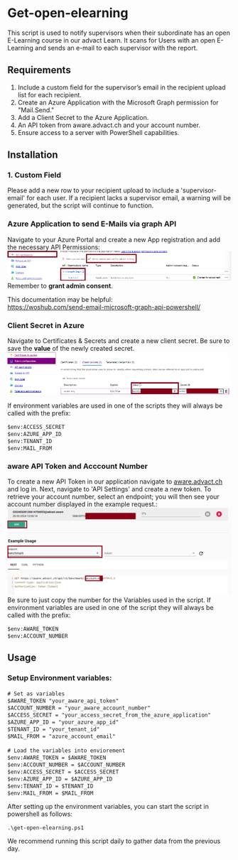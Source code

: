 # Get-open-elearning

This script is used to notify supervisors when their subordinate has an open E-Learning course in our advact Learn. It scans for Users with an open E-Learning and sends an e-mail to each supervisor with the report.

## Requirements

1. Include a custom field for the supervisor’s email in the recipient upload list for each recipient.
2. Create an Azure Application with the Microsoft Graph permission for "Mail.Send."
3. Add a Client Secret to the Azure Application.
4. An API token from aware.advact.ch and your account number.
5. Ensure access to a server with PowerShell capabilities.

## Installation

### 1. Custom Field
Please add a new row to your recipient upload to include a 'supervisor-email' for each user. If a recipient lacks a supervisor email, a warning will be generated, but the script will continue to function.

### Azure Application to send E-Mails via graph API
Navigate to your Azure Portal and create a new App registration and add the necessary API Permissions:
![Azure_API_Permissions](../screenshots/azure_api_permissions.png)
Remember to **grant admin consent**.

This documentation may be helpful: <br>
https://woshub.com/send-email-microsoft-graph-api-powershell/


### Client Secret in Azure
Navigate to Certificates & Secrets and create a new client secret. Be sure to save the **value** of the newly created secret.
![Azure_API_Permissions](../screenshots/azure_client_secrets.png)

If environment variables are used in one of the scripts they will always be called with the prefix:
```
$env:ACCESS_SECRET
$env:AZURE_APP_ID
$env:TENANT_ID
$env:MAIL_FROM
```

### aware API Token and Acccount Number
To create a new API Token in our application navigate to [aware.advact.ch](https://aware.advact.ch/) and log in. Next, navigate to 'API Settings' and create a new token. To retrieve your account number, select an endpoint; you will then see your account number displayed in the example request.:
![aware_api_settings](../screenshots/aware_api.png)
Be sure to just copy the number for the Variables used in the script. If environment variables are used in one of the script they will always be called with the prefix:
```
$env:AWARE_TOKEN
$env:ACCOUNT_NUMBER
```

## Usage

### Setup Environment variables:
```
# Set as variables
$AWARE_TOKEN "your_aware_api_token"
$ACCOUNT_NUMBER = "your_aware_account_number"
$ACCESS_SECRET = "your_access_secret_from_the_azure_application"
$AZURE_APP_ID = "your_azure_app_id"
$TENANT_ID = "your_tenant_id"
$MAIL_FROM = "azure_account_email"

# Load the variables into enviorement
$env:AWARE_TOKEN = $AWARE_TOKEN
$env:ACCOUNT_NUMBER = $ACCOUNT_NUMBER
$env:ACCESS_SECRET = $ACCESS_SECRET
$env:AZURE_APP_ID = $AZURE_APP_ID
$env:TENANT_ID = $TENANT_ID
$env:MAIL_FROM = $MAIL_FROM
```
After setting up the environment variables, you can start the script in powershell as follows:
```
.\get-open-elearning.ps1
```
We recommend running this script daily to gather data from the previous day.
